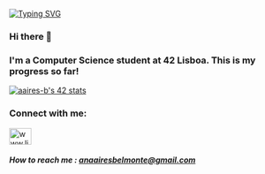 <a href="https://git.io/typing-svg"><img src="https://readme-typing-svg.herokuapp.com?font=Fira+code&weight=500&size=28&pause=90&color=AD85F7&vCenter=true&width=435&lines=Welcome!" alt="Typing SVG" /></a>

### Hi there 👋
### I'm a Computer Science student at 42 Lisboa. This is my progress so far!
[![aaires-b's 42 stats](https://badge.mediaplus.ma/kettlebells/aaires-b?1337Badge=off&UM6P=off)](https://github.com/oakoudad/badge42)

<h3 align="left">Connect with me:</h3>
<p align="left">
<a href="(https://www.linkedin.com/in/anaabelmonte/)" target="blank"><img align="center" src="https://raw.githubusercontent.com/rahuldkjain/github-profile-readme-generator/master/src/images/icons/Social/linked-in-alt.svg" alt="www.linkedin.com/in/anaabelmonte/" height="30" width="40" /></a>
</p>

#####  How to reach me : **anaairesbelmonte@gmail.com**

<!--
**aaires-b/aaires-b** is a ✨ _special_ ✨ repository because its `README.md` (this file) appears on your GitHub profile.

Here are some ideas to get you started:

- 🔭 I’m currently working on ...
- 🌱 I’m currently learning ...
- 👯 I’m looking to collaborate on ...
- 🤔 I’m looking for help with ...
- 💬 Ask me about ...
- 📫 How to reach me: ...
- 😄 Pronouns: ...
- ⚡ Fun fact: ...
-->
